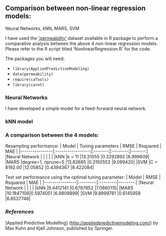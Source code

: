 ## Comparison between non-linear regression models:
Neural Networks, kNN, MARS, SVM

I have used the ['permeability'](http://appliedpredictivemodeling.com/data) dataset available in R package to perform a comparative analysis between the above 4 non-linear regression models. Please refer to the R script titled 'NonlinearRegression.R' for the code.

The packages you will need:
- `library(AppliedPredictiveModeling)`
- `data(permeability)`
- `require(caTools)`
- `library(caret)`


### Neural Networks
I have developed a simple model for a feed-forward neural network.


### kNN model

### A comparison between the 4 models:

Resampling performance:
| Model          | Tuning parameters | RMSE    | Rsquared | MAE    |
|----------------|:-----------------:|:-------:|:--------:|-------:|
|Neural Network  |                   |         |          |        |
|kNN             |k = 11             |13.31055 |0.3292892 |8.999609|
|MARS            |degree=1, nprune=5 |13.82685 |0.3150553 |9.099420|
|SVM             |C = 8192.00        |12.05852 |0.4394367 |8.422084|

Test set performance using the optimal tuning parameter:
| Model          | RMSE     | Rsquared | MAE     |
|----------------|:--------:|:--------:|--------:|
|Neural Network  |          |          |         |
|kNN             |9.4412141 |0.6787852 |7.0660115|
|MARS            |10.1847106|0.5974051 |6.9809899|
|SVM             |9.8999781 |0.6145958 |6.8537746|


### *References*
[Applied Predictive Modelling] (http://appliedpredictivemodeling.com/) by Max Kuhn and Kjell Johnson, published by Springer.


